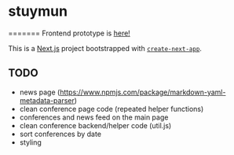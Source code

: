 # stuymun
=======
Frontend prototype is [here!](https://stuymun.github.io/stuymun/pages/index.html)

This is a [Next.js](https://nextjs.org/) project bootstrapped with [`create-next-app`](https://github.com/vercel/next.js/tree/canary/packages/create-next-app).

## TODO

* news page (<https://www.npmjs.com/package/markdown-yaml-metadata-parser>)
* clean conference page code (repeated helper functions)
* conferences and news feed on the main page
* clean conference backend/helper code (util.js)
* sort conferences by date
* styling


